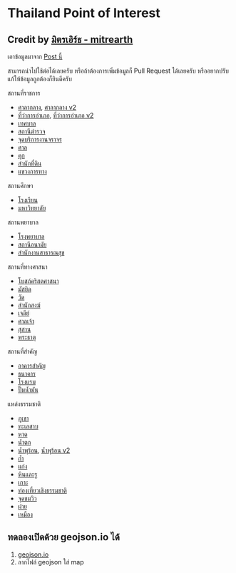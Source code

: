 # Thailand Point of Interest

## Credit by [มิตรเอิร์ธ - mitrearth](https://www.facebook.com/mitrearth)

เอาข้อมูลมาจาก [Post นี้](https://www.facebook.com/mitrearth/posts/pfbid02SAghGikGPnjq7d9RwZKj3s9dJmH6jyM7Txs6RXyyFYu2GpUb195yDSDHNQBsBKx8l)

สามารถนำไปใช้ต่อได้เลยครับ
หรือถ้าต้องการเพิ่มข้อมูลก็ Pull Request ได้เลยครับ
หรืออยากปรับแก้ให้ข้อมูลถูกต้องก็ยินดีครับ

สถานที่ราชการ

- [ศาลากลาง](1-1-changwat-center.geojson), [ศาลากลาง v2](1-1-changwat-center-v2.geojson)
- [ที่ว่าการอำเภอ](1-2-amphoe-center.geojson), [ที่ว่าการอำเภอ v2](1-2-amphoe-center-v2.geojson)
- [เทศบาล](1-3-tesaban.geojson)
- [สถานีตำรวจ](5-1-police-center.geojson)
- [จุดบริการงานจราจร](5-2-police-stop.geojson)
- [ศาล](5-3-court-center.geojson)
- [คุก](5-4-jail.geojson)
- [สำนักที่ดิน](7-1-department-of-lands.geojson)
- [แขวงการทาง](7-2-rural-road-center.geojson)

สถานศึกษา

- [โรงเรียน](2-1-school.geojson)
- [มหาวิทยาลัย](2-2-college-and-university.geojson)

สถานพยาบาล

- [โรงพยาบาล](3-1-hospital.geojson)
- [สถานีอนามัย](3-2-health-care-station.geojson)
- [สำนักงานสาธารณสุข](3-3-health-center.geojson)

สถานที่ทางศาสนา

- [โบสถ์คริสตศาสนา](4-1-church.geojson)
- [มัสยิด](4-2-masjid.geojson)
- [วัด](4-3-temple.geojson)
- [สำนักสงฆ์](4-4-samnak-song.geojson)
- [เจดีย์](4-5-chedi.geojson)
- [ศาลเจ้า](4-6-shine.geojson)
- [สุสาน](4-7-susan.geojson)
- [พระธาตุ](4-8-pratath.geojson)

สถานที่สำคัญ

- [อาคารสำคัญ](6-1-building-landmark.geojson)
- [ธนาคาร](6-2-bank.geojson)
- [โรงแรม](6-3-hotel.geojson)
- [ปั๊มน้ำมัน](6-4-gas-station.geojson)

แหล่งธรรมชาติ

- [ภูเขา](10-1-mountain.geojson)
- [ทะเลสาบ](10-2-lake.geojson)
- [หาด](10-5-hotspring.geojson)
- [น้ำตก](10-3-beach.geojson)
- [น้ำพุร้อน](10-4-waterfall.geojson), [น้ำพุร้อน v2](10-5-hotspring-v2.geojson)
- [ถ้ำ](10-6-cave.geojson)
- [แก่ง](10-7-kaeng.geojson)
- [หินและรู](10-8-stone-and-hole.geojson)
- [เกาะ](10-9-island.geojson)
- [ท่องเที่ยวเชิงธรรมชาติ](10-10-geotour.geojson)
- [จุดชมวิว](10-11-view-point.geojson)
- [ฝาย](10-12-dam.geojson)
- [เหมือง](10-13-mining.geojson)

## ทดลองเปิดด้วย geojson.io ได้

1. [geojson.io](https://geojson.io)
2. ลากไฟล์ geojson ใส่ map
